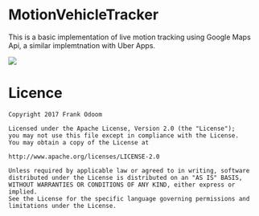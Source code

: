# MotionVehicleTracker

This is a basic implementation of live motion tracking using Google Maps Api, a similar implemtnation with Uber Apps.

<img src ="https://github.com/frankodoom/MotionVehicleTracker/blob/master/app/src/main/res/drawable/screen.gif"/>


# Licence

````
Copyright 2017 Frank Odoom

Licensed under the Apache License, Version 2.0 (the "License");
you may not use this file except in compliance with the License.
You may obtain a copy of the License at

http://www.apache.org/licenses/LICENSE-2.0

Unless required by applicable law or agreed to in writing, software
distributed under the License is distributed on an "AS IS" BASIS,
WITHOUT WARRANTIES OR CONDITIONS OF ANY KIND, either express or implied.
See the License for the specific language governing permissions and
limitations under the License.
````


